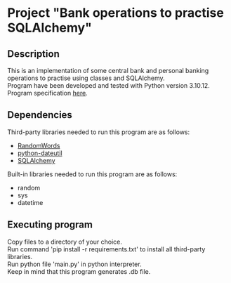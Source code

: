 # Project "Bank operations to practise SQLAlchemy"

## Description

This is an implementation of some central bank and personal banking operations to practise using classes and SQLAlchemy.  
Program have been developed and tested with Python version 3.10.12.  
Program specification [here](https://github.com/Dronzillla/bank_database/blob/main/bank_database.md).

## Dependencies

Third-party libraries needed to run this program are as follows: 
* [RandomWords](https://pypi.org/project/RandomWords/)
* [python-dateutil](https://pypi.org/project/python-dateutil/)
* [SQLAlchemy](https://pypi.org/project/SQLAlchemy/)

Built-in libraries needed to run this program are as follows:
* random
* sys
* datetime

## Executing program

Copy files to a directory of your choice.  
Run command 'pip install -r requirements.txt' to install all third-party libraries.  
Run python file 'main.py' in python interpreter.  
Keep in mind that this program generates .db file.